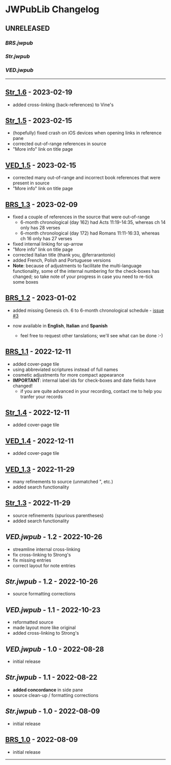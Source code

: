# JWPubLib Changelog

## UNRELEASED

### *BRS.jwpub*

### *Str.jwpub*

### *VED.jwpub*

____
## [Str_1.6] - 2023-02-19

- added cross-linking (back-references) to Vine's

## [Str_1.5] - 2023-02-15

- (hopefully) fixed crash on iOS devices when opening links in reference pane
- corrected out-of-range references in source
- "More info" link on title page

## [VED_1.5] - 2023-02-15

- corrected many out-of-range and incorrect book references that were present in source
- "More info" link on title page

## [BRS_1.3] - 2023-02-09

- fixed a couple of references in the source that were out-of-range
  - 6-month chronological (day 162) had Acts 11:19-14:35, whereas ch 14 only has 28 verses
  - 6-month chronological (day 172) had Romans 11:11-16:33, whereas ch 16 only has 27 verses
- fixed internal linking for up-arrow
- "More info" link on title page
- corrected Italian title (thank you, @ferrarantonio)
- added French, Polish and Portuguese versions
- **Note**: because of adjustments to facilitate the multi-language functionality, some of the internal numbering for the check-boxes has changed; so take note of your progress in case you need to re-tick some boxes

## [BRS_1.2] - 2023-01-02

- added missing Genesis ch. 6 to 6-month chronological schedule - [issue #3](https://github.com/erykjj/jwpublib/issues/3)

- now available in **English**, **Italian** and **Spanish**
  - feel free to request other tanslations; we'll see what can be done :-)

## [BRS_1.1] - 2022-12-11

- added cover-page tile
- using abbreviated scriptures instead of full names
- cosmetic adjustments for more compact appearance
- **IMPORTANT**: internal label ids for check-boxes and date fields have changed!
  - if you are quite advanced in your recording, contact me to help you tranfer your records

## [Str_1.4] - 2022-12-11

- added cover-page tile

## [VED_1.4] - 2022-12-11

- added cover-page tile

## [VED_1.3] - 2022-11-29

- many refinements to source (unmatched ", etc.)
- added search functionality

## [Str_1.3] - 2022-11-29

- source refinements (spurious parentheses)
- added search functionality

## *VED.jwpub* - 1.2 - 2022-10-26

- streamline internal cross-linking
- fix cross-linking to Strong's
- fix missing entries
- correct layout for note entries

## *Str.jwpub* - 1.2 - 2022-10-26

- source formatting corrections

## *VED.jwpub* - 1.1 - 2022-10-23

- reformatted source
- made layout more like original
- added cross-linking to Strong's 

## *VED.jwpub* - 1.0 - 2022-08-28

- initial release

## *Str.jwpub* - 1.1 - 2022-08-22

- **added concordance** in side pane
- source clean-up / formatting corrections

## *Str.jwpub* - 1.0 - 2022-08-09

- initial release

## [BRS_1.0] - 2022-08-09

- initial release
____
[Unreleased]: https://github.com/erykjj/jwpublib
[Str_1.6]:https://github.com/erykjj/jwpublib/releases/tag/Str_1.6
[Str_1.5]:https://github.com/erykjj/jwpublib/releases/tag/Str_1.5
[VED_1.5]:https://github.com/erykjj/jwpublib/releases/tag/VED_1.5
[BRS_1.3]:https://github.com/erykjj/jwpublib/releases/tag/BRS_1.3
[BRS_1.2]:https://github.com/erykjj/jwpublib/releases/tag/BRS_1.2
[BRS_1.1]:https://github.com/erykjj/jwpublib/releases/tag/BRS_1.1
[Str_1.4]:https://github.com/erykjj/jwpublib/releases/tag/Str_1.4
[VED_1.4]:https://github.com/erykjj/jwpublib/releases/tag/VED_1.4
[Str_1.3]:https://github.com/erykjj/jwpublib/releases/tag/Str_1.3
[VED_1.3]:https://github.com/erykjj/jwpublib/releases/tag/VED_1.3
[BRS_1.0]:https://github.com/erykjj/jwpublib/releases/tag/BRS_1.0